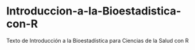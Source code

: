 # Introduccion-a-la-Bioestadistica-con-R
Texto de Introducción a la Bioestadística para Ciencias de la Salud con R
